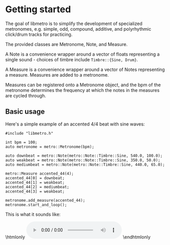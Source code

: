 # Getting started

The goal of libmetro is to simplify the development of specialized metronomes, e.g. simple, odd, compound, additive, and polyrhythmic click/drum tracks for practicing.

The provided classes are Metronome, Note, and Measure.

A Note is a convenience wrapper around a vector of floats representing a single sound - choices of timbre include `Timbre::{Sine, Drum}`.

A Measure is a convenience wrapper around a vector of Notes representing a measure. Measures are added to a metronome.

Measures can be registered onto a Metronome object, and the bpm of the metronome determines the frequency at which the notes in the measures are cycled through.

## Basic usage

Here's a simple example of an accented 4/4 beat with sine waves:

```
#include "libmetro.h"

int bpm = 100;
auto metronome = metro::Metronome(bpm);

auto downbeat = metro::Note(metro::Note::Timbre::Sine, 540.0, 100.0);
auto weakbeat = metro::Note(metro::Note::Timbre::Sine, 350.0, 50.0);
auto mediumbeat = metro::Note(metro::Note::Timbre::Sine, 440.0, 65.0);

metro::Measure accented_44(4);
accented_44[0] = downbeat;
accented_44[1] = weakbeat;
accented_44[2] = mediumbeat;
accented_44[3] = weakbeat;

metronome.add_measure(accented_44);
metronome.start_and_loop();
```

This is what it sounds like:

\htmlonly
<audio controls="1">
  <source src="./static/accented_4_4_demo.wav"
          type="audio/wav">
  </source>
</audio>
\endhtmlonly
